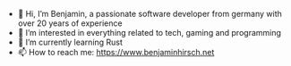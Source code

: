 - 👋 Hi, I’m Benjamin, a passionate software developer from germany with over 20 years of experience
- 👀 I’m interested in everything related to tech, gaming and programming
- 🌱 I’m currently learning Rust
- 📫 How to reach me: https://www.benjaminhirsch.net

<!---
benjaminhirsch/benjaminhirsch is a ✨ special ✨ repository because its `README.md` (this file) appears on your GitHub profile.
You can click the Preview link to take a look at your changes.
--->
